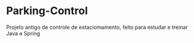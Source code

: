 # Parking-Control

Projeto antigo de controle de estaciomamento, feito para estudar e treinar Java e Spring
